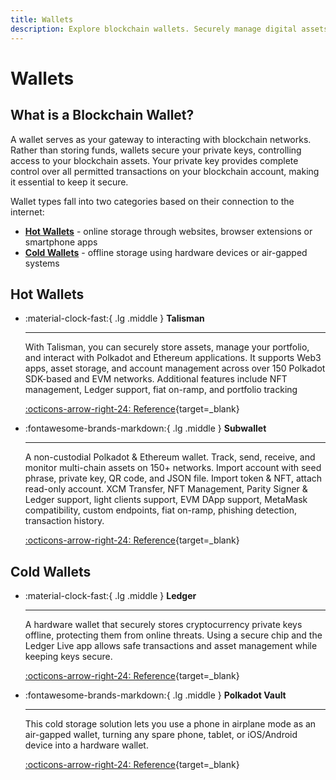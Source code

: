 ```yaml
---
title: Wallets
description: Explore blockchain wallets. Securely manage digital assets with hot wallets for online access or cold wallets for offline, enhanced security.
---
```


# Wallets

## What is a Blockchain Wallet?

A wallet serves as your gateway to interacting with blockchain networks. Rather than storing funds, wallets secure your private keys, controlling access to your blockchain assets. Your private key provides complete control over all permitted transactions on your blockchain account, making it essential to keep it secure.

Wallet types fall into two categories based on their connection to the internet:

- [**Hot Wallets**](#hot-wallets) - online storage through websites, browser extensions or smartphone apps
- [**Cold Wallets**](#cold-wallets) - offline storage using hardware devices or air-gapped systems

## Hot Wallets

<div class="grid cards" markdown>

-   :material-clock-fast:{ .lg .middle } __Talisman__

    ---

    With Talisman, you can securely store assets, manage your portfolio, and interact with Polkadot and Ethereum applications. It supports Web3 apps, asset storage, and account management across over 150 Polkadot SDK-based and EVM networks. Additional features include NFT management, Ledger support, fiat on-ramp, and portfolio tracking

    [:octicons-arrow-right-24: Reference](https://talisman.xyz/){target=\_blank}

-   :fontawesome-brands-markdown:{ .lg .middle } __Subwallet__

    ---

    A non-custodial Polkadot & Ethereum wallet. Track, send, receive, and monitor multi-chain assets on 150+ networks. Import account with seed phrase, private key, QR code, and JSON file. Import token & NFT, attach read-only account. XCM Transfer, NFT Management, Parity Signer & Ledger support, light clients support, EVM DApp support, MetaMask compatibility, custom endpoints, fiat on-ramp, phishing detection, transaction history.

    [:octicons-arrow-right-24: Reference](https://www.subwallet.app/){target=\_blank}

</div>


## Cold Wallets

<div class="grid cards" markdown>

-   :material-clock-fast:{ .lg .middle } __Ledger__

    ---

    A hardware wallet that securely stores cryptocurrency private keys offline, protecting them from online threats. Using a secure chip and the Ledger Live app allows safe transactions and asset management while keeping keys secure.

    [:octicons-arrow-right-24: Reference](https://www.ledger.com/){target=\_blank}

-   :fontawesome-brands-markdown:{ .lg .middle } __Polkadot Vault__

    ---

    This cold storage solution lets you use a phone in airplane mode as an air-gapped wallet, turning any spare phone, tablet, or iOS/Android device into a hardware wallet.

    [:octicons-arrow-right-24: Reference](https://vault.novasama.io/){target=\_blank}

</div>